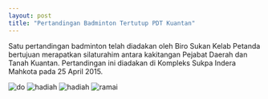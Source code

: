 ```yaml
---
layout: post
title: "Pertandingan Badminton Tertutup PDT Kuantan"
---
```


Satu pertandingan badminton telah diadakan oleh Biro Sukan Kelab Petanda bertujuan merapatkan silaturahim antara 
kakitangan Pejabat Daerah dan Tanah Kuantan. Pertandingan ini diadakan di Kompleks Sukpa Indera Mahkota pada 25 April 2015.

![do](../img/DSCF7660)
![hadiah](http://1.bp.blogspot.com/-BetEH5mUsYM/VIVL63HVG_I/AAAAAAAAADA/DT96ZVPi2TM/s1600/DSC05882.JPG)
![hadiah](http://4.bp.blogspot.com/-7UREaXoirOY/VIVL_rsEy4I/AAAAAAAAADI/s5FxhJxwYko/s1600/DSC05885.JPG)
![ramai](http://3.bp.blogspot.com/-g2Ip4KsU1Dk/VIVL2tazBpI/AAAAAAAAAC4/EiMaX7cL158/s1600/DSC05872.JPG)
